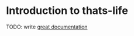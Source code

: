 # Introduction to thats-life

TODO: write [great documentation](http://jacobian.org/writing/what-to-write/)

